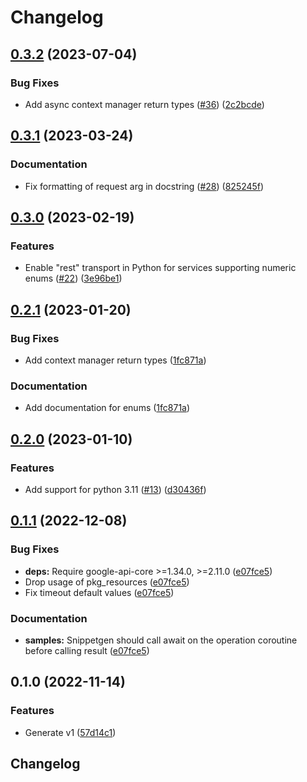 # Changelog

## [0.3.2](https://github.com/googleapis/python-gsuiteaddons/compare/v0.3.1...v0.3.2) (2023-07-04)


### Bug Fixes

* Add async context manager return types ([#36](https://github.com/googleapis/python-gsuiteaddons/issues/36)) ([2c2bcde](https://github.com/googleapis/python-gsuiteaddons/commit/2c2bcde646d3b0e1550ea46e1008e7b7964f5f91))

## [0.3.1](https://github.com/googleapis/python-gsuiteaddons/compare/v0.3.0...v0.3.1) (2023-03-24)


### Documentation

* Fix formatting of request arg in docstring ([#28](https://github.com/googleapis/python-gsuiteaddons/issues/28)) ([825245f](https://github.com/googleapis/python-gsuiteaddons/commit/825245f81594feea5ee41ab64f4177e02d8f903d))

## [0.3.0](https://github.com/googleapis/python-gsuiteaddons/compare/v0.2.1...v0.3.0) (2023-02-19)


### Features

* Enable "rest" transport in Python for services supporting numeric enums ([#22](https://github.com/googleapis/python-gsuiteaddons/issues/22)) ([3e96be1](https://github.com/googleapis/python-gsuiteaddons/commit/3e96be1efbd9b39f40db4ceb46bf7c228ab2de73))

## [0.2.1](https://github.com/googleapis/python-gsuiteaddons/compare/v0.2.0...v0.2.1) (2023-01-20)


### Bug Fixes

* Add context manager return types ([1fc871a](https://github.com/googleapis/python-gsuiteaddons/commit/1fc871ae26d3d1988e0d12063300f1b95c87c1f3))


### Documentation

* Add documentation for enums ([1fc871a](https://github.com/googleapis/python-gsuiteaddons/commit/1fc871ae26d3d1988e0d12063300f1b95c87c1f3))

## [0.2.0](https://github.com/googleapis/python-gsuiteaddons/compare/v0.1.1...v0.2.0) (2023-01-10)


### Features

* Add support for python 3.11 ([#13](https://github.com/googleapis/python-gsuiteaddons/issues/13)) ([d30436f](https://github.com/googleapis/python-gsuiteaddons/commit/d30436fa933cbb007e86b9b0514bdb73d97bc7a4))

## [0.1.1](https://github.com/googleapis/python-gsuiteaddons/compare/v0.1.0...v0.1.1) (2022-12-08)


### Bug Fixes

* **deps:** Require google-api-core &gt;=1.34.0, >=2.11.0  ([e07fce5](https://github.com/googleapis/python-gsuiteaddons/commit/e07fce502d57a37fd901a97cce753ecbcf773143))
* Drop usage of pkg_resources ([e07fce5](https://github.com/googleapis/python-gsuiteaddons/commit/e07fce502d57a37fd901a97cce753ecbcf773143))
* Fix timeout default values ([e07fce5](https://github.com/googleapis/python-gsuiteaddons/commit/e07fce502d57a37fd901a97cce753ecbcf773143))


### Documentation

* **samples:** Snippetgen should call await on the operation coroutine before calling result ([e07fce5](https://github.com/googleapis/python-gsuiteaddons/commit/e07fce502d57a37fd901a97cce753ecbcf773143))

## 0.1.0 (2022-11-14)


### Features

* Generate v1 ([57d14c1](https://github.com/googleapis/python-gsuiteaddons/commit/57d14c10830674d1bcd314ee39d5eedfcc60159c))

## Changelog
